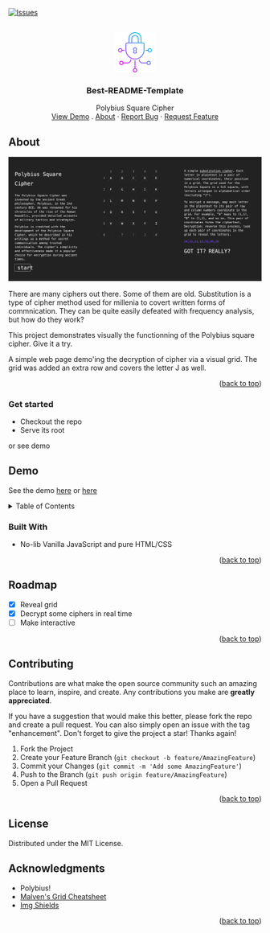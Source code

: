 <a name="readme-top"></a>

[![Issues][issues-shield]][issues-url]


<br />
<div align="center">
  <a href="https://github.com/hirako2000/polybius-square-cipher">
    <img src="images/logo.png" alt="Logo" width="80" height="80">
  </a>

  <h3 align="center">Best-README-Template</h3>

  <p align="center">
    Polybius Square Cipher
    <br />
    <a href="https://polybius.mtassoumt.uk">View Demo</a>
    .
    <a href="https://github.com/hirako2000/polybius-square-cipher#About">About</a>
    ·
    <a href="https://github.com/hirako2000/polybius-square-cipher/issues">Report Bug</a>
    ·
    <a href="https://github.com/hirako2000/polybius-square-cipher/issues">Request Feature</a>
  </p>
</div>


## About

[![Product Name Screen Shot][product-screenshot]](https://polybius.mtassoumt.uk)

There are many ciphers out there. Some of them are old. Substitution is a type of cipher method used for millenia to covert written forms of commnication. They can be quite easily defeated with frequency analysis, but how do they work?

This project demonstrates visually the functionning of the Polybius square cipher. Give it a try.

A simple web page demo'ing the decryption of cipher via a visual grid.
The grid was added an extra row and covers the letter J as well.

<p align="right">(<a href="#readme-top">back to top</a>)</p>

### Get started

- Checkout the repo
- Serve its root

or see demo

## Demo

See the demo [here](https://polybius.mtassoumt.uk) or [here](https://polybius.surge.sh)

<!-- TABLE OF CONTENTS -->
<details>
  <summary>Table of Contents</summary>
  <ol>
    <li>
      <a href="#about-the-project">About The Project</a>
      <ul>
        <li><a href="#built-with">Built With</a></li>
      </ul>
    </li>
    <li>
      <a href="#getting-started">Getting Started</a>
      <ul>
        <li><a href="#prerequisites">Prerequisites</a></li>
        <li><a href="#installation">Installation</a></li>
      </ul>
    </li>
    <li><a href="#usage">Usage</a></li>
    <li><a href="#roadmap">Roadmap</a></li>
    <li><a href="#contributing">Contributing</a></li>
    <li><a href="#license">License</a></li>
    <li><a href="#contact">Contact</a></li>
    <li><a href="#acknowledgments">Acknowledgments</a></li>
  </ol>
</details>


### Built With

- No-lib Vanilla JavaScript and pure HTML/CSS

<p align="right">(<a href="#readme-top">back to top</a>)</p>


## Roadmap

- [x] Reveal grid
- [x] Decrypt some ciphers in real time
- [ ] Make interactive

<p align="right">(<a href="#readme-top">back to top</a>)</p>

## Contributing

Contributions are what make the open source community such an amazing place to learn, inspire, and create. Any contributions you make are **greatly appreciated**.

If you have a suggestion that would make this better, please fork the repo and create a pull request. You can also simply open an issue with the tag "enhancement".
Don't forget to give the project a star! Thanks again!

1. Fork the Project
2. Create your Feature Branch (`git checkout -b feature/AmazingFeature`)
3. Commit your Changes (`git commit -m 'Add some AmazingFeature'`)
4. Push to the Branch (`git push origin feature/AmazingFeature`)
5. Open a Pull Request

<p align="right">(<a href="#readme-top">back to top</a>)</p>

## License

Distributed under the MIT License.


## Acknowledgments

* Polybius!
* [Malven's Grid Cheatsheet](https://grid.malven.co/)
* [Img Shields](https://shields.io)

<p align="right">(<a href="#readme-top">back to top</a>)</p>

[issues-shield]: https://img.shields.io/github/issues/hirako2000/polybius-square-cipher.svg?style=for-the-badge
[issues-url]: https://github.com/hirako2000/polybius-square-cipher/issues
[product-screenshot]: images/product-screenshot.png


